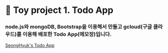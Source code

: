 
<h1> 🐶 Toy project 1. Todo App </h1>

<h3>node.js와 mongoDB, Bootstrap을 이용해서 만들고 gcloud(구글 클라우드)를 이용해 배포한 Todo App(메모장)입니다.</h3>

<a href="https://todo-sh-343200.du.r.appspot.com/">SeongHyuk's Todo App</a>
